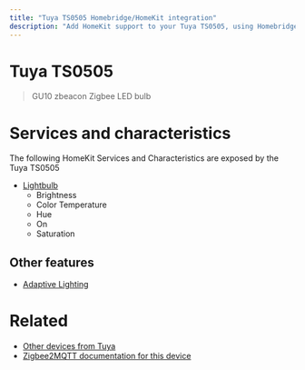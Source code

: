 ```yaml
---
title: "Tuya TS0505 Homebridge/HomeKit integration"
description: "Add HomeKit support to your Tuya TS0505, using Homebridge, Zigbee2MQTT and homebridge-z2m."
---
```

<!---
This file has been GENERATED using src/docgen/docgen.ts
DO NOT EDIT THIS FILE MANUALLY!
-->
# Tuya TS0505
>  GU10 zbeacon Zigbee LED bulb


# Services and characteristics
The following HomeKit Services and Characteristics are exposed by
the Tuya TS0505

* [Lightbulb](../../light.md)
  * Brightness
  * Color Temperature
  * Hue
  * On
  * Saturation

## Other features
* [Adaptive Lighting](../../light.md)

# Related
* [Other devices from Tuya](../index.md#tuya)
* [Zigbee2MQTT documentation for this device](https://www.zigbee2mqtt.io/devices/TS0505.html)